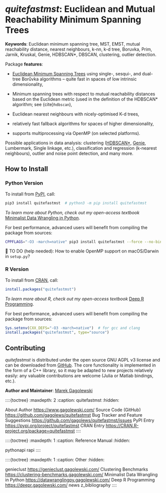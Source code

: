 # *quitefastmst*: Euclidean and Mutual Reachability Minimum Spanning Trees


**Keywords**: Euclidean minimum spanning tree, MST, EMST,
mutual reachability distance, nearest neighbours, k-nn, k-d tree,
Boruvka, Prim, Jarnik, Kruskal, Genie, HDBSCAN\*, DBSCAN,
clustering, outlier detection.


Package **features**:

* [Euclidean Minimum Spanning Trees](https://en.wikipedia.org/wiki/Euclidean_minimum_spanning_tree)
    using single-, sesqui-, and dual-tree Borůvka algorithms – quite fast
    in spaces of low intrinsic dimensionality,

* Minimum spanning trees with respect to mutual reachability distances based
    on the Euclidean metric (used in the definition of the HDBSCAN\* algorithm;
    see {cite}`hdbscan`),

* Euclidean nearest neighbours with nicely-optimised K-d trees,

* relatively fast fallback algorithms for spaces of higher dimensionality,

* supports multiprocessing via OpenMP (on selected platforms).


Possible applications in data analysis:
clustering ([HDBSCAN\*](https://hdbscan.readthedocs.io/en/latest/index.html),
[Genie](https://genieclust.gagolewski.com/), Lumbermark, Single linkage, etc.),
classification and regression (k-nearest neighbours),
outlier and noise point detection, and many more.




## How to Install

### Python Version

To install from [PyPI](https://pypi.org/project/quitefastmst), call:

```bash
pip3 install quitefastmst  # python3 -m pip install quitefastmst
```

*To learn more about Python, check out my open-access textbook*
[Minimalist Data Wrangling in Python](https://datawranglingpy.gagolewski.com/).



For best performance, advanced users will benefit from compiling the package
from sources:

```bash
CPPFLAGS="-O3 -march=native" pip3 install quitefastmst --force --no-binary="quitefastmst"
```

🚧 TO DO (help needed): How to enable OpenMP support on macOS/Darwin in `setup.py`?



### R Version

To install from [CRAN](https://CRAN.R-project.org/package=quitefastmst), call:

```r
install.packages("quitefastmst")
```

*To learn more about R, check out my open-access textbook*
[Deep R Programming](https://deepr.gagolewski.com/).




For best performance, advanced users will benefit from compiling the package
from sources:

```r
Sys.setenv(CXX_DEFS="-O3 -march=native")  # for gcc and clang
install.packages("quitefastmst", type="source")
```




## Contributing

*quitefastmst* is distributed under the open source GNU AGPL v3 license
and can be downloaded from [GitHub](https://github.com/gagolews/quitefastmst).
The core functionality is implemented in the form of a C++ library,
so it may be adapted to new projects relatively easily:
any valuable contributions are welcome (Julia or Matlab bindings, etc.).


**Author and Maintainer**: [Marek Gagolewski](https://www.gagolewski.com/)



::::{toctree}
:maxdepth: 2
:caption: quitefastmst
:hidden:

About <self>
Author <https://www.gagolewski.com/>
Source Code (GitHub) <https://github.com/gagolews/quitefastmst>
Bug Tracker and Feature Suggestions <https://github.com/gagolews/quitefastmst/issues>
PyPI Entry <https://pypi.org/project/quitefastmst>
CRAN Entry <https://CRAN.R-project.org/package=quitefastmst>
::::



::::{toctree}
:maxdepth: 1
:caption: Reference Manual
:hidden:

pythonapi
rapi
::::


::::{toctree}
:maxdepth: 1
:caption: Other
:hidden:

genieclust <https://genieclust.gagolewski.com/>
Clustering Benchmarks <https://clustering-benchmarks.gagolewski.com/>
Minimalist Data Wrangling in Python <https://datawranglingpy.gagolewski.com/>
Deep R Programming <https://deepr.gagolewski.com/>
news
z_bibliography
::::


<!--
Indices and Tables
------------------

* :ref:`genindex`
* :ref:`modindex`
* :ref:`search`
-->
